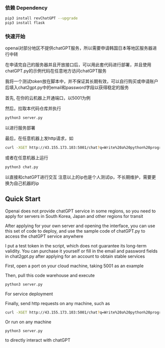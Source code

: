 ### 依赖 Dependency
```bash
pip3 install revChatGPT --upgrade
pip3 install flask
```

### 快速开始
openai对部分地区不提供chatGPT服务，所以需要申请韩国日本等地区服务器进行中转

在申请完自己的服务器并且开放接口后，可以用此套代码进行部署，并且使用chatGPT.py的示例代码在任意地方访问chatGPT服务

我将一个测试token放在脚本中，并不保证其长期有效，可以自行购买或申请账户后填入chat2gpt.py中的email和password字段以获得稳定的服务

首先, 在你的云机器上开通端口，以5001为例

然后，拉取本代码仓库并执行 
```bash
python3 server.py
``` 
以进行服务部署

最后，在任意机器上发http请求，如
```bash
curl -XGET http://43.155.173.103:5001/chat?q=Write%20a%20python%20program%20to%20reverse%20a%20list
```
或者在任意机器上运行
```bash
python3 chat.py
```
以直接和chatGPT进行交互
注意以上的ip也是个人测试ip，不长期维护，需要更换为自己机器的ip

## Quick Start
Openai does not provide chatGPT service in some regions, so you need to apply for servers in South Korea, Japan and other regions for transit

After applying for your own server and opening the interface, you can use this set of code to deploy, and use the sample code of chatGPT.py to access the chatGPT service anywhere

I put a test token in the script, which does not guarantee its long-term validity. You can purchase it yourself or fill in the email and password fields in chat2gpt.py after applying for an account to obtain stable services

First, open a port on your cloud machine, taking 5001 as an example

Then, pull this code warehouse and execute
```bash
python3 server.py
``` 
For service deployment

Finally, send http requests on any machine, such as
```bash
curl -XGET http://43.155.173.103:5001/chat?q=Write%20a%20python%20program%20to%20reverse%20a%20list
```
Or run on any machine
```bash
python3 server.py
```
to directly interact with chatGPT
